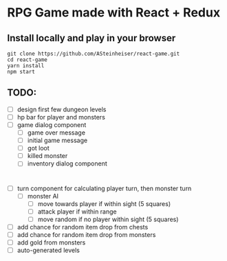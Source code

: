 # RPG Game made with React + Redux

## Install locally and play in your browser
```
git clone https://github.com/ASteinheiser/react-game.git
cd react-game
yarn install
npm start
```

## TODO:
- [ ] design first few dungeon levels
- [ ] hp bar for player and monsters
- [ ] game dialog component
  - [ ] game over message
  - [ ] initial game message
  - [ ] got loot
  - [ ] killed monster
  - [ ] inventory dialog component
#

- [ ] turn component for calculating player turn, then monster turn
  - [ ] monster AI
    - [ ] move towards player if within sight (5 squares)
    - [ ] attack player if within range
    - [ ] move random if no player within sight (5 squares)
- [ ] add chance for random item drop from chests
- [ ] add chance for random item drop from monsters
- [ ] add gold from monsters
- [ ] auto-generated levels
